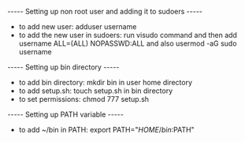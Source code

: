 ----- Setting up non root user and adding it to sudoers -----
* to add new user: adduser username
* to add the new user in sudoers: run visudo command and then add username  ALL=(ALL) NOPASSWD:ALL and also usermod -aG sudo username

----- Setting up bin directory -----
* to add bin directory: mkdir bin in user home directory
* to add setup.sh: touch setup.sh in bin directory
* to set permissions: chmod 777 setup.sh

----- Setting up PATH variable -----
* to add ~/bin in PATH: export PATH="$HOME/bin:$PATH"
